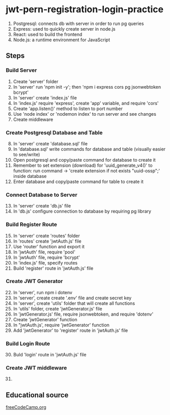 # jwt-pern-registration-login-practice
1. Postgresql: connects db with server in order to run pg queries
2. Express: used to quickly create server in node.js
3. React: used to build the frontend
4. Node.js: a runtime environment for JavaScript
## Steps 
### Build Server
1. Create 'server' folder
2. In 'server'  run 'npm init -y'; then 'npm i express cors pg jsonwebtoken bcrypt'
3. In 'server' create 'index.js' file
4. In 'index.js' require 'express', create 'app' variable, and require 'cors'
5. Create 'app.listen()' method to listen to port number
6. Use 'node index' or 'nodemon index' to run server and see changes
7. Create middleware
### Create Postgresql Database and Table 
8. In 'server' create 'database.sql' file
9. In 'database.sql' write commands for database and table (visually easier to see/write)
10. Open postgresql and copy/paste command for database to create it
11. Remember to set extension (download) for 'uuid_generate_v4()' to function: run command -> 'create extension if not exists "uuid-ossp";' inside database
12. Enter database and copy/paste command for table to create it
### Connect Database to Server
13. In 'server' create 'db.js' file
14. In 'db.js' configure connection to database by requiring pg library
### Build Register Route
15. In 'server' create 'routes' folder
16. In 'routes' create 'jwtAuth.js' file 
17. Use 'router' function and export it
18. In 'jwtAuth' file, require 'pool'
19. In 'jwtAuth' file, require 'bcrypt'
20. In 'index.js' file, specify routes 
21. Build 'register' route in 'jwtAuth.js' file
### Create JWT Generator
22. In 'server', run npm i dotenv
23. In 'server', create create '.env' file and create secret key
24. In 'server', create 'utils' folder that will create all functions
25. In 'utils' folder, create 'jwtGenerator.js' file 
26. In 'jwtGenerator.js' file, require jsonwebtoken, and require 'dotenv'
27. Create 'jwtGenerator' function
28. In "jwtAuth.js', require 'jwtGenerator' function
29. Add 'jwtGenerator' to 'register' route in 'jwtAuth.js' file
### Build Login Route
30. Buld 'login' route in 'jwtAuth.js' file
### Create JWT middleware
31. 
## Educational source

[freeCodeCamp.org](https://www.youtube.com/watch?v=7UQBMb8ZpuE)
